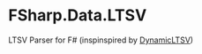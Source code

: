 FSharp.Data.LTSV
================

LTSV Parser for F#
(inspinspired by [DynamicLTSV](https://github.com/masaru-b-cl/DynamicLTSV))


